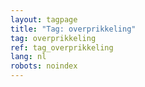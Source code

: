 ```yaml
---
layout: tagpage
title: "Tag: overprikkeling"
tag: overprikkeling
ref: tag_overprikkeling
lang: nl
robots: noindex
---
```

